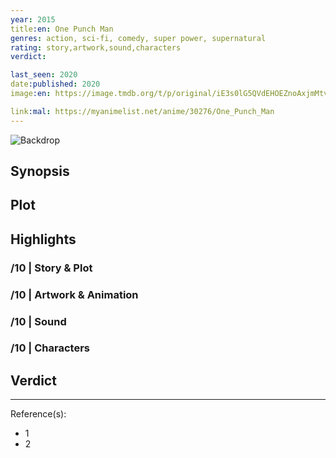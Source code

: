 ```yaml
---
year: 2015
title:en: One Punch Man
genres: action, sci-fi, comedy, super power, supernatural
rating: story,artwork,sound,characters
verdict:

last_seen: 2020
date:published: 2020
image:en: https://image.tmdb.org/t/p/original/iE3s0lG5QVdEHOEZnoAxjmMtvne.jpg

link:mal: https://myanimelist.net/anime/30276/One_Punch_Man
---
```


![Backdrop]()

## Synopsis

## Plot

## Highlights

### /10 | Story & Plot

### /10 | Artwork & Animation

### /10 | Sound

### /10 | Characters

## Verdict

<!-- SPOILERS -->

<!-- CLOSING -->

---
Reference(s):

- 1
- 2
